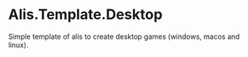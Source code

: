 # Alis.Template.Desktop
 Simple template of alis to create desktop games (windows, macos and linux).
